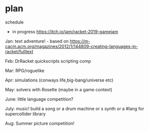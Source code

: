 # plan
schedule

* in progress https://itch.io/jam/racket-2019-gamejam


Jan: text adventure! - based on https://m-cacm.acm.org/magazines/2012/1/144809-creating-languages-in-racket/fulltext

Feb: DrRacket quickscripts scripting comp 

Mar: RPG/roguelike

Apr: simulations (conways life,big-bang/universe etc)

May: solvers with Rosette (maybe in a game context)

June: little language competition?

July: music! build a song or a drum machine or s synth or a #lang for supercollider library 

Aug: Summer picture competition!
